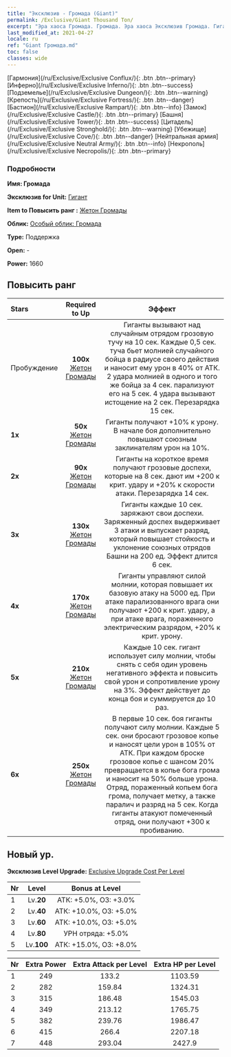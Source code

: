 ```yaml
---
title: "Эксклюзив - Громада (Giant)"
permalink: /Exclusive/Giant Thousand Ton/
excerpt: "Эра хаоса Громада. Громада. Эра хаоса Эксклюзив Громада. Гигант Эксклюзив."
last_modified_at: 2021-04-27
locale: ru
ref: "Giant Громада.md"
toc: false
classes: wide
---
```

 [Гармония](/ru/Exclusive/Exclusive Conflux/){: .btn .btn--primary} [Инферно](/ru/Exclusive/Exclusive Inferno/){: .btn .btn--success} [Подземелье](/ru/Exclusive/Exclusive Dungeon/){: .btn .btn--warning} [Крепость](/ru/Exclusive/Exclusive Fortress/){: .btn .btn--danger} [Бастион](/ru/Exclusive/Exclusive Rampart/){: .btn .btn--info} [Замок](/ru/Exclusive/Exclusive Castle/){: .btn .btn--primary} [Башня](/ru/Exclusive/Exclusive Tower/){: .btn .btn--success} [Цитадель](/ru/Exclusive/Exclusive Stronghold/){: .btn .btn--warning} [Убежище](/ru/Exclusive/Exclusive Cove/){: .btn .btn--danger} [Нейтральная армия](/ru/Exclusive/Exclusive Neutral Army/){: .btn .btn--info} [Некрополь](/ru/Exclusive/Exclusive Necropolis/){: .btn .btn--primary} 

### Подробности
 **Имя: Громада** 

 **Эксклюзив for Unit:** [Гигант](/ru/units/Giant/) 

 **Item to Повысить ранг :** [Жетон Громады](/ItemsRU/con_988/)

 **Облик:** [Особый облик: Громада](/ItemsRU/con_656/)

 **Type:** Поддержка

 **Open:** -

 **Power:** 1660

## Повысить ранг 

  |     Stars    |  Required to Up | Эффект |
  |:-------------|:---------------:|:---------------:|
  |  Пробуждение  | **100x** [Жетон Громады](/ItemsRU/con_988/) | Гиганты вызывают над случайным отрядом грозовую тучу на 10 сек. Каждые 0,5 сек. туча бьет молнией случайного бойца в радиусе своего действия и наносит ему урон в 40% от АТК. 2 удара молнией в одного и того же бойца за 4 сек. парализуют его на 5 сек. 4 удара вызывают истощение на 2 сек. Перезарядка 15 сек. |
  | **1x** <i class="fas fa-star"/> | **50x** [Жетон Громады](/ItemsRU/con_988/) | Гиганты получают +10% к урону. В начале боя дополнительно повышают союзным заклинателям урон на 10%. |
  | **2x** <i class="fas fa-star"/> | **90x** [Жетон Громады](/ItemsRU/con_988/) | Гиганты на короткое время получают грозовые доспехи, которые на 8 сек. дают им +200 к крит. удару и +20% к скорости атаки. Перезарядка 14 сек. |
  | **3x** <i class="fas fa-star"/> | **130x** [Жетон Громады](/ItemsRU/con_988/) | Гиганты каждые 10 сек. заряжают свои доспехи. Заряженный доспех выдерживает 3 атаки и выпускает разряд, который повышает стойкость и уклонение союзных отрядов Башни на 200 ед. Эффект длится 6 сек. |
  | **4x** <i class="fas fa-star"/> | **170x** [Жетон Громады](/ItemsRU/con_988/) | Гиганты управляют силой молнии, которая повышает их базовую атаку на 5000 ед. При атаке парализованного врага они получают +200 к крит. удару, а при атаке врага, пораженного электрическим разрядом, +20% к крит. урону. |
  | **5x** <i class="fas fa-star"/> | **210x** [Жетон Громады](/ItemsRU/con_988/) | Каждые 10 сек. гигант использует силу молнии, чтобы снять с себя один уровень негативного эффекта и повысить свой урон и сопротивление урону на 3%. Эффект действует до конца боя и суммируется до 10 раз. |
  | **6x** <i class="fas fa-star"/> | **250x** [Жетон Громады](/ItemsRU/con_988/) | В первые 10 сек. боя гиганты получают силу молнии. Каждые 5 сек. они бросают грозовое копье и наносят цели урон в 105% от АТК. При каждом броске грозовое копье с шансом 20% превращается в копье бога грома и наносит на 50% больше урона. Отряд, пораженный копьем бога грома, получает метку, а также паралич и разряд на 5 сек. Когда гиганты атакуют помеченный отряд, они получают +300 к пробиванию. |


## Новый ур.
 **Эксклюзив Level Upgrade:** [Exclusive Upgrade Cost Per Level](/Exclusive/ExclusiveUpgradeCostPerLevel/)

  |  Nr  |   Level  | Bonus at Level |
  |:-----|:--------:|:--------------:|
  | 1 | Lv.**20** | АТК: +5.0%, ОЗ: +3.0% |
  | 2 | Lv.**40** | АТК: +10.0%, ОЗ: +5.0% |
  | 3 | Lv.**60** | АТК: +10.0%, ОЗ: +5.0% |
  | 4 | Lv.**80** | УРН отряда: +5.0% |
  | 5 | Lv.**100** | АТК: +15.0%, ОЗ: +8.0% |


  |  Nr  |  Extra Power | Extra Attack per Level | Extra HP per Level |
  |:-----|:--------:|:--------:|:--------:|
  | 1 | 249 | 133.2 | 1103.59 |
  | 2 | 282 | 159.84 | 1324.31 |
  | 3 | 315 | 186.48 | 1545.03 |
  | 4 | 349 | 213.12 | 1765.75 |
  | 5 | 382 | 239.76 | 1986.47 |
  | 6 | 415 | 266.4 | 2207.18 |
  | 7 | 448 | 293.04 | 2427.9 |


